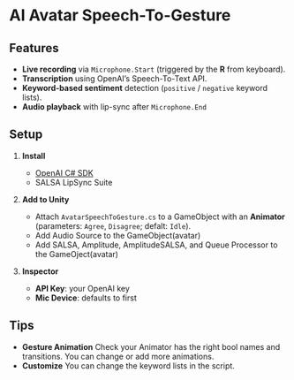 # AI Avatar Speech-To-Gesture

## Features
- **Live recording** via `Microphone.Start` (triggered by the **R** from keyboard).
- **Transcription** using OpenAI’s Speech-To-Text API.
- **Keyword-based sentiment** detection (`positive` / `negative` keyword lists).
- **Audio playback**  with lip-sync after `Microphone.End`

## Setup

1. **Install**  
   - [OpenAI C# SDK](https://github.com/OpenAI/openai-dotnet)
   - SALSA LipSync Suite

1. **Add to Unity**  
   - Attach `AvatarSpeechToGesture.cs` to a GameObject with an **Animator** (parameters: `Agree`, `Disagree`; defalt: `Idle`).
   - Add Audio Source to the GameObject(avatar)
   - Add SALSA, Amplitude, AmplitudeSALSA, and Queue Processor to the GameOject(avatar)

3. **Inspector**  
   - **API Key**: your OpenAI key  
   - **Mic Device**: defaults to first

## Tips

- **Gesture Animation** Check your Animator has the right bool names and transitions. You can change or add more animations. 
- **Customize** You can change the keyword lists in the script.

